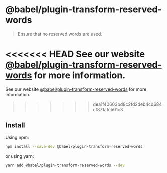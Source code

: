 # @babel/plugin-transform-reserved-words

> Ensure that no reserved words are used.

<<<<<<< HEAD
See our website [@babel/plugin-transform-reserved-words](https://babeljs.io/docs/en/next/babel-plugin-transform-reserved-words.html) for more information.
=======
See our website [@babel/plugin-transform-reserved-words](https://babeljs.io/docs/en/babel-plugin-transform-reserved-words) for more information.
>>>>>>> dea1f40603bd8c2fd2deb4cd684cf871afc501c3

## Install

Using npm:

```sh
npm install --save-dev @babel/plugin-transform-reserved-words
```

or using yarn:

```sh
yarn add @babel/plugin-transform-reserved-words --dev
```

